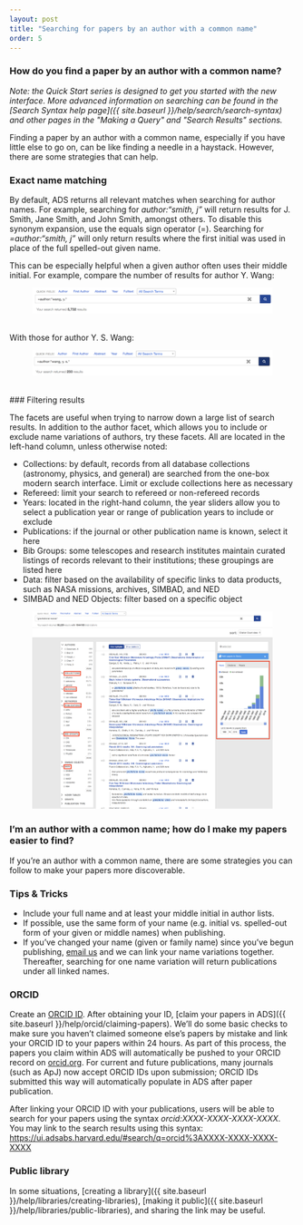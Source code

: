 ```yaml
---
layout: post
title: "Searching for papers by an author with a common name"
order: 5
---
```


### How do you find a paper by an author with a common name?
*Note: the Quick Start series is designed to get you started with the
new interface. More advanced information on searching can be found in
the [Search Syntax help page]({{ site.baseurl }}/help/search/search-syntax) and other pages in the "Making a Query"  and "Search Results" sections.*

Finding a paper by an author with a common name, especially if you have little else to go on, can be like finding a needle in a haystack. However, there are some strategies that can help.

### Exact name matching

By default, ADS returns all relevant matches when searching for author names. For example, searching for *author:&ldquo;smith, j”* will return results for J. Smith, Jane Smith, and John Smith, amongst others. To disable this synonym expansion, use the equals sign operator (=). Searching for *=author:&ldquo;smith, j”* will only return results where the first initial was used in place of the full spelled-out given name. 

This can be especially helpful when a given author often uses their middle initial. For example, compare the number of results for author Y. Wang:

<figure>
   <img src="/help/img/exact-name-1.png"  class="img-responsive" alt="Exact
   name matching query with full family name and given name
   initial. 5732 total search results.">
   </figure>

<br>
With those for author Y. S. Wang:

<figure>
   <img src="/help/img/exact-name-2.png"  class="img-responsive" alt="Exact
   name matching query with full family name and given name and middle name
   initials. 233 total search results.">
</figure>

<br>
### Filtering results

The facets are useful when trying to narrow down a large list of search results. In addition to the author facet, which allows you to include or exclude name variations of authors, try these facets. All are located in the left-hand column, unless otherwise noted:
- Collections: by default, records from all database collections (astronomy, physics, and general) are searched from the one-box modern search interface. Limit or exclude collections here as necessary
- Refereed: limit your search to refereed or non-refereed records
- Years: located in the right-hand column, the year sliders allow you to select a publication year or range of publication years to include or exclude
- Publications: if the journal or other publication name is known, select it here
- Bib Groups: some telescopes and research institutes maintain curated listings of records relevant to their institutions; these groupings are listed here
- Data: filter based on the availability of specific links to data products, such as NASA missions, archives, SIMBAD, and NED
- SIMBAD and NED Objects: filter based on a specific object 

<figure>
   <img src="/help/img/filter-facets.png"  class="img-responsive"
   alt="Search results with filter facets highlighted.">
   </figure>

### I’m an author with a common name; how do I make my papers easier to find?

If you’re an author with a common name, there are some strategies you can follow to make your papers more discoverable.

### Tips & Tricks
- Include your full name and at least your middle initial in author lists.
- If possible, use the same form of your name (e.g. initial vs. spelled-out form of your given or middle names) when publishing.
- If you’ve changed your name (given or family name) since you’ve begun publishing, [email us](mailto:adshelp@cfa.harvard.edu) and we can link your name variations together. Thereafter, searching for one name variation will return publications under all linked names.

### ORCID

Create an [ORCID ID](https://orcid.org/). After obtaining your ID, [claim your papers in ADS]({{ site.baseurl }}/help/orcid/claiming-papers). We’ll do some basic checks to make sure you haven’t claimed someone else’s papers by mistake and link your ORCID ID to your papers within 24 hours. As part of this process, the papers you claim within ADS will automatically be pushed to your ORCID record on [orcid.org](https://orcid.org/). For current and future publications, many journals (such as ApJ) now accept ORCID IDs upon submission; ORCID IDs submitted this way will automatically populate in ADS after paper publication.

After linking your ORCID ID with your publications, users will be able to search for your papers using the syntax *orcid:XXXX-XXXX-XXXX-XXXX*. You may link to the search results using this syntax: https://ui.adsabs.harvard.edu/#search/q=orcid%3AXXXX-XXXX-XXXX-XXXX

### Public library
In some situations, [creating a library]({{ site.baseurl }}/help/libraries/creating-libraries), [making it public]({{ site.baseurl }}/help/libraries/public-libraries), and sharing the link may be useful.

